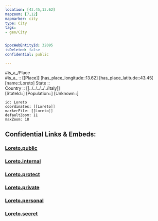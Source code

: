 ```yaml
---
location: [43.45,13.62] 
mapzoom: [7,12] 
mapmarker: city 
type: City
tags:
- geo/City


SpocWebEntityId: 32095
isDeleted: false
confidential: public

---
```

#is_a_/Place  
#is_a_ :: [[Place]] 
[has_place_longitude::13.62] 
[has_place_latitude::43.45] 
[name::Loreto] 
State ::  
Country :: [[../../../../../Italy]]  
[StateId::] 
[Population::] 
[Unknown::] 


```leaflet
id: Loreto
coordinates: [[Loreto]] 
markerFile: [[Loreto]] 
defaultZoom: 11 
maxZoom: 18
```


## Confidential Links & Embeds: 

### [Loreto.public](/_public/\Earth\Continent\Europe\Europe~South\Italy\regions~Italy\Marche\Ancona.Province\CityLoreto.public.md) 

### [Loreto.internal](/_internal/\Earth\Continent\Europe\Europe~South\Italy\regions~Italy\Marche\Ancona.Province\CityLoreto.internal.md) 

### [Loreto.protect](/_protect/\Earth\Continent\Europe\Europe~South\Italy\regions~Italy\Marche\Ancona.Province\CityLoreto.protect.md) 

### [Loreto.private](/_private/\Earth\Continent\Europe\Europe~South\Italy\regions~Italy\Marche\Ancona.Province\CityLoreto.private.md) 

### [Loreto.personal](/_personal/\Earth\Continent\Europe\Europe~South\Italy\regions~Italy\Marche\Ancona.Province\CityLoreto.personal.md) 

### [Loreto.secret](/_secret/\Earth\Continent\Europe\Europe~South\Italy\regions~Italy\Marche\Ancona.Province\CityLoreto.secret.md)

